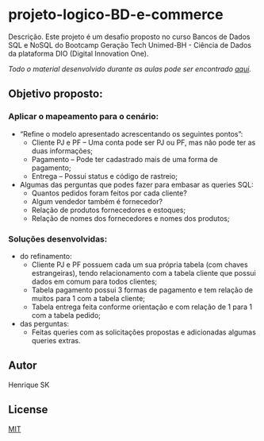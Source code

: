 # projeto-logico-BD-e-commerce
 
Descrição.
Este projeto é um desafio proposto no curso Bancos de Dados SQL e NoSQL do Bootcamp Geração Tech Unimed-BH - Ciência de Dados da plataforma DIO (Digital Innovation One).

*Todo o material desenvolvido durante as aulas pode ser encontrado [aqui](https://github.com/henrique-sk/Ciencia_de_Dados-DIO-Geracao_Tech_Unimed_BH).*

## Objetivo proposto:

### Aplicar o mapeamento para o  cenário:
* “Refine o modelo apresentado acrescentando os seguintes pontos”:
    * Cliente PJ e PF – Uma conta pode ser PJ ou PF, mas não pode ter as duas informações;
    * Pagamento – Pode ter cadastrado mais de uma forma de pagamento;
    * Entrega – Possui status e código de rastreio;
* Algumas das perguntas que podes fazer para embasar as queries SQL:
    * Quantos pedidos foram feitos por cada cliente?
    * Algum vendedor também é fornecedor?
    * Relação de produtos fornecedores e estoques;
    * Relação de nomes dos fornecedores e nomes dos produtos;
    
### Soluções desenvolvidas:
* do refinamento:
    * Cliente PJ e PF possuem cada um sua própria tabela (com chaves estrangeiras), tendo relacionamento com a tabela cliente que possui dados em comum para todos clientes;
    * Tabela pagamento possui 3 formas de pagamento e tem relação de muitos para 1 com a tabela cliente;
    * Tabela entrega feita conforme orientação e com relação de 1 para 1 com a tabela pedido;
* das perguntas:
    * Feitas queries com as solicitações propostas e adicionadas algumas queries extras.


## Autor
Henrique SK

## License
[MIT](https://choosealicense.com/license/mit/)
